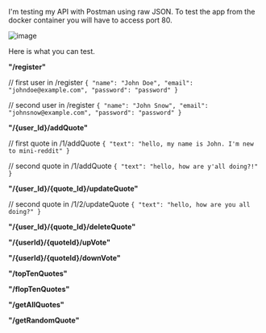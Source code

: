 I'm testing my API with Postman using raw JSON.
To test the app from the docker container you will have to access port 80.

![image](https://user-images.githubusercontent.com/42302276/219605095-213cbf82-363e-450d-b435-74f6a88f6ce1.png)

Here is what you can test.

**"/register"**

// first user in /register
`{
"name": "John Doe",
"email": "johndoe@example.com",
"password": "password"
}`

// second user in /register
`{
"name": "John Snow",
"email": "johnsnow@example.com",
"password": "password"
}`

**"/{user_Id}/addQuote"**

// first quote in /1/addQuote
`{
"text": "hello, my name is John. I'm new to mini-reddit"
}`

// second quote in /1/addQuote
`{
"text": "hello, how are y'all doing?!"
}
`

**"/{user_Id}/{quote_Id}/updateQuote"**

// second quote in /1/2/updateQuote
`{
"text": "hello, how are you all doing?"
}`

**"/{user_Id}/{quote_Id}/deleteQuote"**

**"/{userId}/{quoteId}/upVote"** 

**"/{userId}/{quoteId}/downVote"**

**"/topTenQuotes"**

**"/flopTenQuotes"**

**"/getAllQuotes"**

**"/getRandomQuote"**
